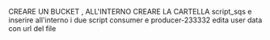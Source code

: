 CREARE UN BUCKET , ALL'INTERNO CREARE LA CARTELLA script_sqs e inserire all'interno i due script consumer e producer-233332 
edita user data con url del file 

